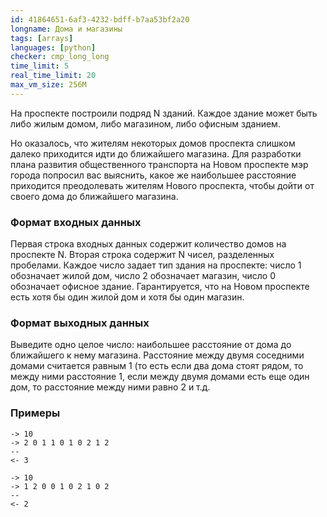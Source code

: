 ```yaml
---
id: 41864651-6af3-4232-bdff-b7aa53bf2a20
longname: Дома и магазины
tags: [arrays]
languages: [python]
checker: cmp_long_long
time_limit: 5
real_time_limit: 20
max_vm_size: 256M
---
```


На проспекте построили подряд N зданий. Каждое здание может быть либо жилым домом, либо магазином, либо офисным зданием.

Но оказалось, что жителям некоторых домов проспекта слишком далеко приходится идти до ближайшего магазина. Для разработки плана развития общественного транспорта на Новом проспекте мэр города попросил вас выяснить, какое же наибольшее расстояние приходится преодолевать жителям Нового проспекта, чтобы дойти от своего дома до ближайшего магазина.

### Формат входных данных

Первая строка входных данных содержит количество домов на проспекте N. Вторая строка содержит N чисел, разделенных пробелами. Каждое число задает тип здания на проспекте: число 1 обозначает жилой дом, число 2 обозначает магазин, число 0 обозначает офисное здание. Гарантируется, что на Новом проспекте есть хотя бы один жилой дом и хотя бы один магазин.

### Формат выходных данных

Выведите одно целое число: наибольшее расстояние от дома до ближайшего к нему магазина. Расстояние между двумя соседними домами считается равным 1 (то есть если два дома стоят рядом, то между ними расстояние 1, если между двумя домами есть еще один дом, то расстояние между ними равно 2 и т.д.

### Примеры

```
-> 10
-> 2 0 1 1 0 1 0 2 1 2
--
<- 3
```

```
-> 10
-> 1 2 0 0 1 0 2 1 0 2
--
<- 2
```
